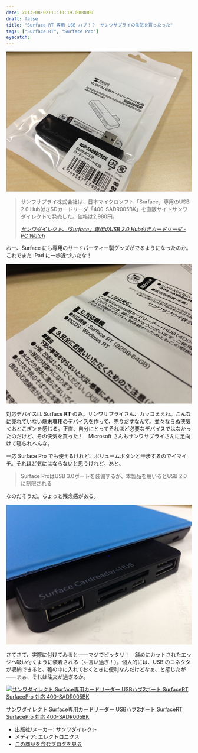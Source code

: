 ```yaml
---
date: 2013-08-02T11:10:19.0000000
draft: false
title: "Surface RT 専用 USB ハブ！？　サンワサプライの侠気を買ったった"
tags: ["Surface RT", "Surface Pro"]
eyecatch: 
---
```

<p><span itemscope itemtype="http://schema.org/Photograph"><img src="20130726160859.jpg" alt="f:id:daruyanagi:20130726160859j:plain" title="f:id:daruyanagi:20130726160859j:plain" class="hatena-fotolife" itemprop="image"></span></p>

<blockquote cite="http://pc.watch.impress.co.jp/docs/news/20130710_607192.html">
<p>サンワサプライ株式会社は、日本マイクロソフト「Surface」専用のUSB 2.0 Hub付きSDカードリーダ「400-SADR005BK」を直販サイトサンワダイレクトで発売した。価格は2,980円。</p>

<cite><a href="http://pc.watch.impress.co.jp/docs/news/20130710_607192.html">&#x30B5;&#x30F3;&#x30EF;&#x30C0;&#x30A4;&#x30EC;&#x30AF;&#x30C8;&#x3001;&#x300C;Surface&#x300D;&#x5C02;&#x7528;&#x306E;USB 2.0 Hub&#x4ED8;&#x304D;&#x30AB;&#x30FC;&#x30C9;&#x30EA;&#x30FC;&#x30C0; - PC Watch</a></cite>
</blockquote>
<p>おー、Surface にも専用のサードパーティー製グッズがでるようになったのか。これでまた iPad に一歩近づいたな！　</p><p><span itemscope itemtype="http://schema.org/Photograph"><img src="20130726161045.jpg" alt="f:id:daruyanagi:20130726161045j:plain" title="f:id:daruyanagi:20130726161045j:plain" class="hatena-fotolife" itemprop="image"></span></p><p>対応デバイスは Surface <b>RT</b> のみ。サンワサプライさん、カッコええわ。こんなに売れていない端末<b>専用</b>のデバイスを作って、売りだすなんて。並々ならぬ侠気＜おとこぎ＞を感じる。正直、自分にとってそれほど必要なデバイスではなかったのだけど、その侠気を買った！　Microsoft さんもサンワサプライさんに足向けて寝られへんな。</p><p>一応 Surface Pro でも使えるけれど、ボリュームボタンと干渉するのでイマイチ。それほど気にはならないと思うけれど。あと、</p>

<blockquote>
<p>Surface ProはUSB 3.0ポートを装備するが、本製品を用いるとUSB 2.0に制限される</p>

</blockquote>
<p>なのだそうだ。ちょっと残念感がある。</p><p><span itemscope itemtype="http://schema.org/Photograph"><img src="20130731205224.jpg" alt="f:id:daruyanagi:20130731205224j:plain" title="f:id:daruyanagi:20130731205224j:plain" class="hatena-fotolife" itemprop="image"></span></p><p>さてさて、実際に付けてみると――マジでピッタリ！　斜めにカットされたエッジへ吸い付くように装着される（←言い過ぎ！）。個人的には、USB のコネクタが収納できると、鞄の中に入れておくときに便利なんだけどなぁ、と感じたが――まぁ、それは注文が過ぎるか。</p><p><div class="hatena-asin-detail"><a href="http://www.amazon.co.jp/exec/obidos/ASIN/B00DR79R16/bestylesnet-22/"><img src="http://ecx.images-amazon.com/images/I/51OCndzcysL._SL160_.jpg" class="hatena-asin-detail-image" alt="サンワダイレクト Surface専用カードリーダー USBハブ2ポート SurfaceRT SurfacePro 対応 400-SADR005BK" title="サンワダイレクト Surface専用カードリーダー USBハブ2ポート SurfaceRT SurfacePro 対応 400-SADR005BK"></a><div class="hatena-asin-detail-info"><p class="hatena-asin-detail-title"><a href="http://www.amazon.co.jp/exec/obidos/ASIN/B00DR79R16/bestylesnet-22/">サンワダイレクト Surface専用カードリーダー USBハブ2ポート SurfaceRT SurfacePro 対応 400-SADR005BK</a></p><ul><li><span class="hatena-asin-detail-label">出版社/メーカー:</span> サンワダイレクト</li><li><span class="hatena-asin-detail-label">メディア:</span> エレクトロニクス</li><li><a href="http://d.hatena.ne.jp/asin/B00DR79R16/bestylesnet-22" target="_blank">この商品を含むブログを見る</a></li></ul></div><div class="hatena-asin-detail-foot"></div></div></p>
